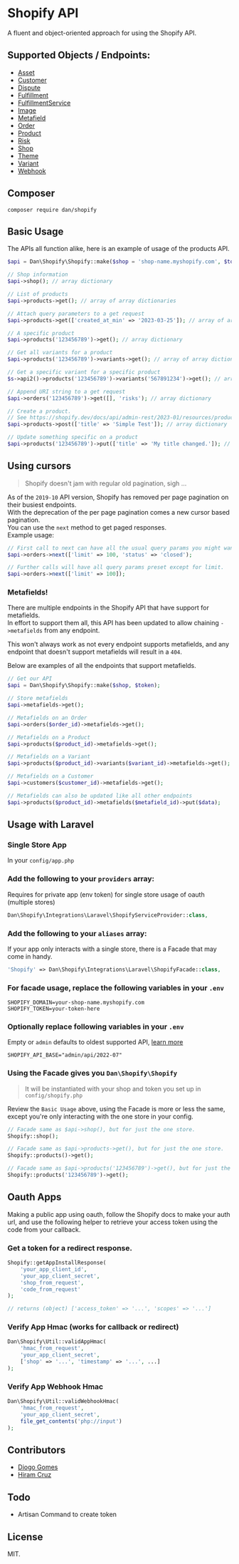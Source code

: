 # Shopify API

A fluent and object-oriented approach for using the Shopify API.

## Supported Objects / Endpoints:

* [Asset](https://help.shopify.com/en/api/reference/online-store/asset)
* [Customer](https://help.shopify.com/en/api/reference/customers/customer)
* [Dispute](https://help.shopify.com/en/api/reference/shopify_payments/dispute)
* [Fulfillment](https://help.shopify.com/en/api/reference/shipping-and-fulfillment/fulfillment)
* [FulfillmentService](https://help.shopify.com/en/api/reference/shipping-and-fulfillment/fulfillmentservice)
* [Image](https://help.shopify.com/en/api/reference/products/product-image)
* [Metafield](https://shopify.dev/docs/admin-api/rest/reference/metafield?api)
* [Order](https://help.shopify.com/api/reference/orders)
* [Product](https://help.shopify.com/api/reference/products)
* [Risk](https://help.shopify.com/en/api/reference/orders/order-risk)
* [Shop](https://shopify.dev/docs/admin-api/rest/reference/store-properties/shop)
* [Theme](https://help.shopify.com/en/api/reference/online-store/theme)
* [Variant](https://help.shopify.com/en/api/reference/products/product-variant)
* [Webhook](https://help.shopify.com/en/api/reference/events/webhook)

## Composer

```shell
composer require dan/shopify
```

## Basic Usage

The APIs all function alike, here is an example of usage of the products API.

```php
$api = Dan\Shopify\Shopify::make($shop = 'shop-name.myshopify.com', $token = 'shpua_abc123');

// Shop information
$api->shop(); // array dictionary

// List of products
$api->products->get(); // array of array dictionaries

// Attach query parameters to a get request
$api->products->get(['created_at_min' => '2023-03-25']); // array of array dictionaries

// A specific product
$api->products('123456789')->get(); // array dictionary

// Get all variants for a product
$api->products('123456789')->variants->get(); // array of array dictionaries

// Get a specific variant for a specific product
$s->api2()->products('123456789')->variants('567891234')->get(); // array dictionary

// Append URI string to a get request
$api->orders('123456789')->get([], 'risks'); // array dictionary

// Create a product.
// See https://shopify.dev/docs/api/admin-rest/2023-01/resources/product#post-products
$api->products->post(['title' => 'Simple Test']); // array dictionary

// Update something specific on a product
$api->products('123456789')->put(['title' => 'My title changed.']); // array dictionary
```

## Using cursors

> Shopify doesn't jam with regular old pagination, sigh ...

As of the `2019-10` API version, Shopify has removed per page pagination on their busiest endpoints.  
With the deprecation of the per page pagination comes a new cursor based pagination.  
You can use the `next` method to get paged responses.  
Example usage:

```php
// First call to next can have all the usual query params you might want.
$api->orders->next(['limit' => 100, 'status' => 'closed');

// Further calls will have all query params preset except for limit.
$api->orders->next(['limit' => 100]);
```

### Metafields!

There are multiple endpoints in the Shopify API that have support for metafields.  
In effort to support them all, this API has been updated to allow chaining `->metafields` from any endpoint.  

This won't always work as not every endpoint supports metafields, and any endpoint that doesn't support metafields will result in a `404`.  

Below are examples of all the endpoints that support metafields.

```php
// Get our API
$api = Dan\Shopify\Shopify::make($shop, $token);

// Store metafields
$api->metafields->get();

// Metafields on an Order
$api->orders($order_id)->metafields->get();

// Metafields on a Product
$api->products($product_id)->metafields->get();

// Metafields on a Variant
$api->products($product_id)->variants($variant_id)->metafields->get();

// Metafields on a Customer
$api->customers($customer_id)->metafields->get();

// Metafields can also be updated like all other endpoints
$api->products($product_id)->metafields($metafield_id)->put($data);
```

## Usage with Laravel

### Single Store App

In your `config/app.php`

### Add the following to your `providers` array:

Requires for private app (env token) for single store usage of oauth (multiple stores)

```php
Dan\Shopify\Integrations\Laravel\ShopifyServiceProvider::class,
```
    
### Add the following to your `aliases` array:

If your app only interacts with a single store, there is a Facade that may come in handy.

```php
'Shopify' => Dan\Shopify\Integrations\Laravel\ShopifyFacade::class,
```
    
### For facade usage, replace the following variables in your `.env`
    
```dotenv
SHOPIFY_DOMAIN=your-shop-name.myshopify.com
SHOPIFY_TOKEN=your-token-here
```

### Optionally replace following variables in your `.env`

Empty or `admin` defaults to oldest supported API, [learn more](https://help.shopify.com/en/api/versioning)

```dotenv
SHOPIFY_API_BASE="admin/api/2022-07"
```

### Using the Facade gives you `Dan\Shopify\Shopify`

> It will be instantiated with your shop and token you set up in `config/shopify.php`

Review the `Basic Usage` above, using the Facade is more or less the same, except you're only interacting with the one store in your config.

```php
// Facade same as $api->shop(), but for just the one store.
Shopify::shop();

// Facade same as $api->products->get(), but for just the one store.
Shopify::products()->get();

// Facade same as $api->products('123456789')->get(), but for just the one store.
Shopify::products('123456789')->get();
```

## Oauth Apps

Making a public app using oauth, follow the Shopify docs to make your auth url, and use the following helper to retrieve your access token using the code from your callback.

### Get a token for a redirect response.

```php
Shopify::getAppInstallResponse(
    'your_app_client_id', 
    'your_app_client_secret',
    'shop_from_request',
    'code_from_request'
);

// returns (object) ['access_token' => '...', 'scopes' => '...']
```

### Verify App Hmac (works for callback or redirect)

```php
Dan\Shopify\Util::validAppHmac(
    'hmac_from_request', 
    'your_app_client_secret', 
    ['shop' => '...', 'timestamp' => '...', ...]
);
```

### Verify App Webhook Hmac

```php
Dan\Shopify\Util::validWebhookHmac(
    'hmac_from_request', 
    'your_app_client_secret', 
    file_get_contents('php://input')
);
```

## Contributors

- [Diogo Gomes](https://github.com/diogogomeswww)
- [Hiram Cruz](https://github.com/shinyhiram)

## Todo

* Artisan Command to create token

## License

MIT.
